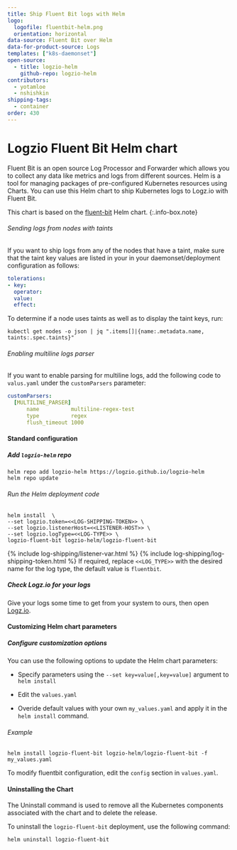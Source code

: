 ```yaml
---
title: Ship Fluent Bit logs with Helm
logo:
  logofile: fluentbit-helm.png
  orientation: horizontal
data-source: Fluent Bit over Helm
data-for-product-source: Logs
templates: ["k8s-daemonset"]
open-source:
  - title: logzio-helm
    github-repo: logzio-helm
contributors:
  - yotamloe
  - nshishkin
shipping-tags:
  - container
order: 430
---
```


# Logzio Fluent Bit Helm chart


Fluent Bit is an open source Log Processor and Forwarder which allows you to collect any data like metrics and logs from different sources. Helm is a tool for managing packages of pre-configured Kubernetes resources using Charts. You can use this Helm chart to ship Kubernetes logs to Logz.io with Fluent Bit. 


<!-- info-box-start:info -->
This chart is based on the [fluent-bit](https://github.com/fluent/helm-charts/tree/main/charts/fluent-bit) Helm chart.
{:.info-box.note}
<!-- info-box-end -->

###### Sending logs from nodes with taints

If you want to ship logs from any of the nodes that have a taint, make sure that the taint key values are listed in your in your daemonset/deployment configuration as follows:
  
```yaml
tolerations:
- key: 
  operator: 
  value: 
  effect: 
```
  
To determine if a node uses taints as well as to display the taint keys, run:
  
```
kubectl get nodes -o json | jq ".items[]|{name:.metadata.name, taints:.spec.taints}"
```

###### Enabling multiline logs parser

If you want to enable parsing for multiline logs, add the following code to `valus.yaml` under the `customParsers` parameter:
  
```yaml
customParsers:
  [MULTILINE_PARSER]
      name          multiline-regex-test
      type          regex
      flush_timeout 1000
```


#### Standard configuration

<div class="tasklist">

##### Add `logzio-helm` repo
  
```shell
helm repo add logzio-helm https://logzio.github.io/logzio-helm
helm repo update
```


###### Run the Helm deployment code

```shell
helm install  \
--set logzio.token=<<LOG-SHIPPING-TOKEN>> \
--set logzio.listenerHost=<<LISTENER-HOST>> \
--set logzio.logType=<<LOG-TYPE>> \
logzio-fluent-bit logzio-helm/logzio-fluent-bit
```
  
{% include log-shipping/listener-var.html %} {% include log-shipping/log-shipping-token.html %} If required, replace `<<LOG_TYPE>>` with the desired name for the log type, the default value is `fluentbit`.


##### Check Logz.io for your logs

Give your logs some time to get from your system to ours, then open [Logz.io](https://app.logz.io/).

</div>


####  Customizing Helm chart parameters


##### Configure customization options

You can use the following options to update the Helm chart parameters: 

* Specify parameters using the `--set key=value[,key=value]` argument to `helm install`

* Edit the `values.yaml`

* Overide default values with your own `my_values.yaml` and apply it in the `helm install` command. 

###### Example

```
helm install logzio-fluent-bit logzio-helm/logzio-fluent-bit -f my_values.yaml 
```

To modify fluentbit configuration, edit the `config` section in `values.yaml`.

#### Uninstalling the Chart

The Uninstall command is used to remove all the Kubernetes components associated with the chart and to delete the release.  

To uninstall the `logzio-fluent-bit` deployment, use the following command:

```shell
helm uninstall logzio-fluent-bit
```
